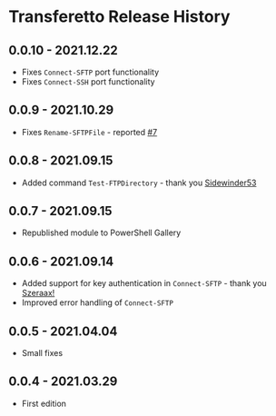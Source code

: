 ﻿# Transferetto Release History

## 0.0.10 - 2021.12.22
  - Fixes `Connect-SFTP` port functionality
  - Fixes `Connect-SSH` port functionality
## 0.0.9 - 2021.10.29
  - Fixes `Rename-SFTPFile` - reported [#7](https://github.com/EvotecIT/Transferetto/issues/7)

## 0.0.8 - 2021.09.15
  - Added command `Test-FTPDirectory` - thank you [Sidewinder53](https://github.com/EvotecIT/Transferetto/pull/5)

## 0.0.7 - 2021.09.15
  - Republished module to PowerShell Gallery

## 0.0.6 - 2021.09.14
  - Added support for key authentication in `Connect-SFTP` - thank you [Szeraax!](https://github.com/EvotecIT/Transferetto/pull/3)
  - Improved error handling of `Connect-SFTP`

## 0.0.5 - 2021.04.04
  - Small fixes

## 0.0.4 - 2021.03.29
  - First edition
